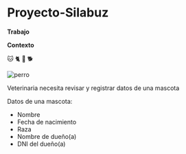 # Proyecto-Silabuz

**Trabajo**

**Contexto**

🐱 🐈 🐶 🐕

![perro](https://www.google.com/imgres?imgurl=http%3A%2F%2Fcdn.shopify.com%2Fs%2Ffiles%2F1%2F0412%2F1018%2F3837%2Ffiles%2FVeterinaria_y_Tienda_para_Mascotas_Palo_Verde_06c8ea54-4c0a-4fb6-b28f-6ca25eeb2150_1200x1200.jpg%3Fv%3D1600242985&imgrefurl=https%3A%2F%2Fveterinariapaloverde.mx%2F&tbnid=PaOjokDQvTpi6M&vet=12ahUKEwjJg5yguJ_7AhUNB98KHdvACo0QMyhfegUIARDHAQ..i&docid=cPQpL8B_XFHE9M&w=626&h=417&q=veterinaria%20imagenes&ved=2ahUKEwjJg5yguJ_7AhUNB98KHdvACo0QMyhfegUIARDHAQ)

Veterinaria necesita revisar y registrar datos de una mascota

Datos de una mascota:

* Nombre
* Fecha de nacimiento
* Raza
* Nombre de dueño(a)
* DNI del dueño(a)
